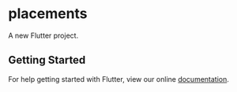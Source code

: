 # placements

A new Flutter project.

## Getting Started

For help getting started with Flutter, view our online
[documentation](https://flutter.io/).
